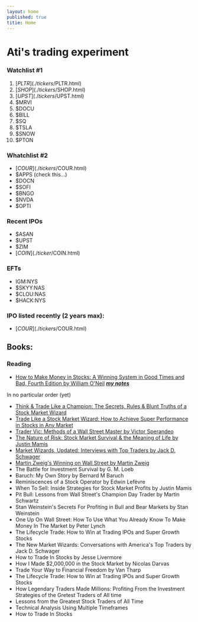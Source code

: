 ```yaml
---
layout: home
published: true
titie: Home
---
```


# Ati's trading experiment

### Watchlist #1
1. [$PLTR](./tickers/$PLTR.html)
1. [$SHOP](./tickers/$SHOP.html)
1. [$UPST](./tickers/$UPST.html)
1. $MRVI
1. $DOCU
1. $BILL
1. $SQ
1. $TSLA
1. $SNOW
1. $PTON


### Whatchlist #2
- [$COUR](./tickers/$COUR.html)
- $APPS (check this...)
- $DOCN
- $SOFI
- $BNGO
- $NVDA
- $OPTI


### Recent IPOs
- $ASAN
- $UPST
- $ZIM
- [$COIN](./ticker/$COIN.html)

### EFTs
- IGM:NYS
- $SKYY:NAS
- $CLOU:NAS
- $HACK:NYS


### IPO listed recently (2 years max):
- [$COUR](./tickers/$COUR.html)




## Books:

### Reading 
- [How to Make Money in Stocks: A Winning System in Good Times and Bad, Fourth Edition by William O'Neil](https://www.amazon.com/How-Make-Money-Stocks-Winning/dp/0071614133) ***[my notes](./notes/books/how-to-make-mone-in-stocks.html)***


In no particular order (yet)

- [Think & Trade Like a Champion: The Secrets, Rules & Blunt Truths of a Stock Market Wizard](https://www.amazon.com.au/Think-Trade-Like-Champion-Secrets/dp/0996307931)
- [Trade Like a Stock Market Wizard: How to Achieve Super Performance in Stocks in Any Market](https://www.amazon.com.au/Trader-Vic-Methods-Wall-Street-Master-ebook/dp/B001C345CS)
- [Trader Vic: Methods of a Wall Street Master by Victor Sperandeo ](https://www.amazon.com.au/Trader-Vic-Methods-Wall-Street-Master-ebook/dp/B001C345CS)
- [The Nature of Risk: Stock Market Survival & the Meaning of Life by Justin Mamis](https://www.amazon.com.au/Nature-Publishing-Library-Contrary-Opinion/dp/0870341324)
- [Market Wizards, Updated: Interviews with Top Traders by Jack D. Schwager](https://www.amazon.com.au/Market-Wizards-Interviews-Traders-Updated/dp/1118273052)
- [Martin Zweig's Winning on Wall Street by Martin Zweig ](https://www.amazon.com.au/Winning-Wall-Street-Martin-Zweig/dp/0446672815/)
- The Battle for Investment Survival by G. M. Loeb
- Baruch: My Own Story by Bernard M Baruch
- Reminiscences of a Stock Operator by Edwin Lefèvre
- When To Sell: Inside Strategies for Stock Market Profits by Justin Mamis
- Pit Bull: Lessons from Wall Street's Champion Day Trader by Martin Schwartz
- Stan Weinstein's Secrets For Profiting in Bull and Bear Markets by Stan Weinstein
- One Up On Wall Street: How To Use What You Already Know To Make Money In The Market by Peter Lynch
- The Lifecycle Trade: How to Win at Trading IPOs and Super Growth Stocks
- The New Market Wizards: Conversations with America's Top Traders by Jack D. Schwager
- How to Trade In Stocks by Jesse Livermore
- How I Made $2,000,000 in the Stock Market by Nicolas Darvas
- Trade Your Way to Financial Freedom by Van Tharp 
- The Lifecycle Trade: How to Win at Trading IPOs and Super Growth Stocks
- How Legendary Traders Made Millions: Profiting From the Investment Strategies of the Gretest Traders of All time
- Lessons from the Greatest Stock Traders of All Time
- Technical Analysis Using Multiple Timeframes 
- How to Trade In Stocks

